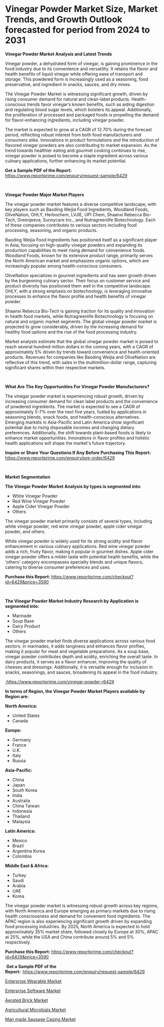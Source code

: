 <p><h1>Vinegar Powder Market Size, Market Trends, and Growth Outlook forecasted for period from 2024 to 2031</h1></p><p><strong>Vinegar Powder Market Analysis and Latest Trends</strong></p>
<p><p>Vinegar powder, a dehydrated form of vinegar, is gaining prominence in the food industry due to its convenience and versatility. It retains the flavor and health benefits of liquid vinegar while offering ease of transport and storage. This powdered form is increasingly used as a seasoning, food preservative, and ingredient in snacks, sauces, and dry mixes.</p><p>The Vinegar Powder Market is witnessing significant growth, driven by rising consumer demand for natural and clean-label products. Health-conscious trends favor vinegar’s known benefits, such as aiding digestion and regulating blood sugar levels, which bolsters its appeal. Additionally, the proliferation of processed and packaged foods is propelling the demand for flavor-enhancing ingredients, including vinegar powder.</p><p>The market is expected to grow at a CAGR of 12.70% during the forecast period, reflecting robust interest from both food manufacturers and consumers alike. Innovations in product formulations and the introduction of flavored vinegar powders are also contributing to market expansion. As the trend towards healthier eating and gourmet cooking continues to rise, vinegar powder is poised to become a staple ingredient across various culinary applications, further enhancing its market potential.</p></p>
<p><strong>Get a Sample PDF of the Report:&nbsp;</strong> <a href="https://www.reportprime.com/enquiry/request-sample/6429?utm_campaign=1167&utm_medium=2&utm_source=Github&utm_content=ia&utm_term=15112024&utm_id=vinegar-powder">https://www.reportprime.com/enquiry/request-sample/6429</a></p>
<p>&nbsp;</p>
<p><strong>Vinegar Powder Major Market Players</strong></p>
<p><p>The vinegar powder market features a diverse competitive landscape, with key players such as Baoding Weijia Food Ingredients, Woodland Foods, OliveNation, OHLY, Herbochem, LVJIE, UPI Chem, Shaanxi Rebecca Bio-Tech, Greenjeeva, Sunnycare Inc., and Nutragreenlife Biotechnology. Each of these companies contributes to various sectors including food processing, seasoning, and organic products.</p><p>Baoding Weijia Food Ingredients has positioned itself as a significant player in Asia, focusing on high-quality vinegar powders and expanding its production capabilities to meet rising demand for convenience foods. Woodland Foods, known for its extensive product range, primarily serves the North American market and emphasizes organic options, which are increasingly popular among health-conscious consumers.</p><p>OliveNation specializes in gourmet ingredients and has seen growth driven by the burgeoning culinary sector. Their focus on customer service and product diversity has positioned them well in the competitive landscape. OHLY, with a strong emphasis on biotechnology, is leveraging innovative processes to enhance the flavor profile and health benefits of vinegar powder.</p><p>Shaanxi Rebecca Bio-Tech is gaining traction for its quality and innovation in health food markets, while Nutragreenlife Biotechnology is focusing on natural and organic market segments. The global vinegar powder market is projected to grow considerably, driven by the increasing demand for healthy food options and the rise of the food processing industry.</p><p>Market analysts estimate that the global vinegar powder market is poised to reach several hundred million dollars in the coming years, with a CAGR of approximately 5% driven by trends toward convenience and health-oriented products. Revenues for companies like Baoding Weijia and OliveNation are reflective of this trend, with sales in the multimillion-dollar range, capturing significant shares within their respective markets.</p></p>
<p>&nbsp;</p>
<p><strong>What Are The Key Opportunities For Vinegar Powder Manufacturers?</strong></p>
<p><p>The vinegar powder market is experiencing robust growth, driven by increasing consumer demand for clean label products and the convenience of powdered ingredients. The market is expected to see a CAGR of approximately 5-7% over the next five years, fueled by applications in seasoning blends, snack foods, and health-conscious alternatives. Emerging markets in Asia-Pacific and Latin America show significant potential due to rising disposable incomes and changing dietary preferences. Additionally, the shift towards plant-based foods is likely to enhance market opportunities. Innovations in flavor profiles and holistic health applications will shape the market's future trajectory.</p></p>
<p><strong>Inquire or Share Your Questions If Any Before Purchasing This Report:</strong> <a href="https://www.reportprime.com/enquiry/pre-order/6429?utm_campaign=1167&utm_medium=2&utm_source=Github&utm_content=ia&utm_term=15112024&utm_id=vinegar-powder">https://www.reportprime.com/enquiry/pre-order/6429</a></p>
<p>&nbsp;</p>
<p><strong>Market Segmentation</strong></p>
<p><strong>The Vinegar Powder Market Analysis by types is segmented into:</strong></p>
<p><ul><li>White Vinegar Powder</li><li>Red Wine Vinegar Powder</li><li>Apple Cider Vinegar Powder</li><li>Others</li></ul></p>
<p><p>The vinegar powder market primarily consists of several types, including white vinegar powder, red wine vinegar powder, apple cider vinegar powder, and others. </p><p>White vinegar powder is widely used for its strong acidity and flavor enhancement in various culinary applications. Red wine vinegar powder adds a rich, fruity flavor, making it popular in gourmet dishes. Apple cider vinegar powder offers a milder taste with potential health benefits, while the 'others' category encompasses specialty blends and unique flavors, catering to diverse consumer preferences and uses.</p></p>
<p><strong>Purchase this Report:&nbsp;</strong><a href="https://www.reportprime.com/checkout?id=6429&price=3590&utm_campaign=1167&utm_medium=2&utm_source=Github&utm_content=ia&utm_term=15112024&utm_id=vinegar-powder">https://www.reportprime.com/checkout?id=6429&price=3590</a></p>
<p>&nbsp;</p>
<p><strong>The Vinegar Powder Market Industry Research by Application is segmented into:</strong></p>
<p><ul><li>Marinade</li><li>Soup Base</li><li>Dairy Product</li><li>Others</li></ul></p>
<p><p>The vinegar powder market finds diverse applications across various food sectors. In marinades, it adds tanginess and enhances flavor profiles, making it popular for meat and vegetable preparations. As a soup base, vinegar powder contributes depth and acidity, enriching the overall taste. In dairy products, it serves as a flavor enhancer, improving the quality of cheeses and dressings. Additionally, it is versatile enough for inclusion in snacks, seasonings, and sauces, broadening its appeal in the food industry.</p></p>
<p><a href="https://www.reportprime.com/vinegar-powder-r6429?utm_campaign=1167&utm_medium=2&utm_source=Github&utm_content=ia&utm_term=15112024&utm_id=vinegar-powder">&nbsp;https://www.reportprime.com/vinegar-powder-r6429</a></p>
<p><strong>In terms of Region, the Vinegar Powder Market Players available by Region are:</strong></p>
<p>
    <p> <strong> North America: </strong>
        <ul>
            <li>United States</li>
            <li>Canada</li>
        </ul>
        </p> 
    <p> <strong> Europe: </strong>
        <ul>
            <li>Germany</li>
            <li>France</li>
            <li>U.K.</li>
            <li>Italy</li>
            <li>Russia</li>
        </ul>
        </p> 
    <p> <strong> Asia-Pacific: </strong>
        <ul>
            <li>China</li>
            <li>Japan</li>
            <li>South Korea</li>
            <li>India</li>
            <li>Australia</li>
            <li>China Taiwan</li>
            <li>Indonesia</li>
            <li>Thailand</li>
            <li>Malaysia</li>
        </ul>
        </p> 
    <p> <strong> Latin America: </strong>
        <ul>
            <li>Mexico</li>
            <li>Brazil</li>
            <li>Argentina Korea</li>
            <li>Colombia</li>
        </ul>
        </p> 
    <p> <strong> Middle East & Africa: </strong>
        <ul>
            <li>Turkey</li>
            <li>Saudi</li>
            <li>Arabia</li>
            <li>UAE</li>
            <li>Korea</li>
        </ul>
    </p>
    </p>
<p><p>The vinegar powder market is witnessing robust growth across key regions, with North America and Europe emerging as primary markets due to rising health consciousness and demand for convenient food ingredients. The APAC region is also experiencing significant growth driven by expanding food processing industries. By 2025, North America is expected to hold approximately 35% market share, followed closely by Europe at 30%, APAC at 25%, while the USA and China contribute around 5% and 5% respectively.</p></p>
<p><strong>Purchase this Report: </strong><a href="https://www.reportprime.com/checkout?id=6429&price=3590&utm_campaign=1167&utm_medium=2&utm_source=Github&utm_content=ia&utm_term=15112024&utm_id=vinegar-powder">https://www.reportprime.com/checkout?id=6429&price=3590</a></p>
<p>&nbsp;<strong>Get a Sample PDF of the Report:&nbsp;&nbsp;</strong><a href="https://www.reportprime.com/enquiry/request-sample/6429?utm_campaign=1167&utm_medium=2&utm_source=Github&utm_content=ia&utm_term=15112024&utm_id=vinegar-powder">https://www.reportprime.com/enquiry/request-sample/6429</a></p>
<p><strong></strong></p>
<p><p><a href="https://issuu.com/reportprime-2/docs/enterprise-wearable-market-size-203_58d1a35aed508a?utm_campaign=1167&utm_medium=2&utm_source=Github&utm_content=ia&utm_term=15112024&utm_id=vinegar-powder">Enterprise Wearable Market</a></p><p><a href="https://issuu.com/reportprime-2/docs/enterprise-software-market-size-203_7a711048b082ff?utm_campaign=1167&utm_medium=2&utm_source=Github&utm_content=ia&utm_term=15112024&utm_id=vinegar-powder">Enterprise Software Market</a></p><p><a href="https://www.linkedin.com/pulse/emerging-trends-aerated-brick-market-detailed-overview-applications-kaxze?utm_campaign=1167&utm_medium=2&utm_source=Github&utm_content=ia&utm_term=15112024&utm_id=vinegar-powder">Aerated Brick Market</a></p><p><a href="https://www.linkedin.com/pulse/agricultural-microbials-industry-analysis-report-market-size-share-vbwhe?utm_campaign=1167&utm_medium=2&utm_source=Github&utm_content=ia&utm_term=15112024&utm_id=vinegar-powder">Agricultural Microbials Market</a></p><p><a href="https://github.com/mabutironaldo/Market-Research-Report-List-6/blob/main/man-made-sausage-casing-market.md?utm_campaign=1167&utm_medium=2&utm_source=Github&utm_content=ia&utm_term=15112024&utm_id=vinegar-powder">Man made Sausage Casing Market</a></p></p>
